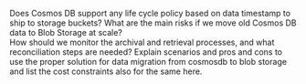 Does Cosmos DB support any life cycle policy based on data timestamp to ship to storage buckets?
What are the main risks if we move old Cosmos DB data to Blob Storage at scale?  
How should we monitor the archival and retrieval processes, and what reconciliation steps are needed?
Explain scenarios and pros and cons to use the proper solution for data migration from cosmosdb to blob storage and list the cost constraints also for the same here.
